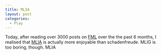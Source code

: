 ```yaml
---
title: MLIA
layout: post
categories:
  - Play
---
```

Today, after reading over 3000 posts on [FML](http://fmylife.com) over the the past 6 months, I realised that [MLIA](http://mylifeisaverage.com/) is actually more enjoyable than schadenfreude. MLIG is too boring, though. MLIA